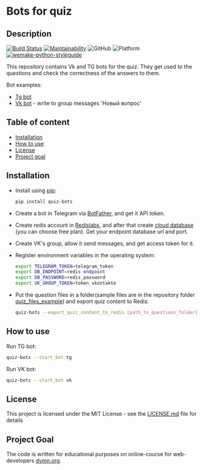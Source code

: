# Bots for quiz

## Description
[![Build Status](https://travis-ci.com/velivir/quiz-bots.svg?branch=master)](https://travis-ci.com/velivir/quiz-bots)
[![Maintainability](https://api.codeclimate.com/v1/badges/7bfc3ff61843cbf93a51/maintainability)](https://codeclimate.com/github/velivir/quiz-bots/maintainability)
![GitHub](https://img.shields.io/github/license/velivir/quiz-bots)
![Platform](https://img.shields.io/badge/platform-linux-brightgreen)
[![wemake-python-styleguide](https://img.shields.io/badge/style-wemake-000000.svg)](https://github.com/wemake-services/wemake-python-styleguide)

This repository contains Vk and TG bots for the quiz. They get used to the questions and check the correctness of the answers to them.

Bot examples:
* [Tg bot](http://t.me/quiztg_bot)
* [Vk bot](https://vk.com/club183378823) - write to group messages 'Новый вопрос'

## Table of content

- [Installation](#installation)
- [How to use](#how-to-use)
- [License](#license)
- [Project goal](#project-goal)

## Installation
* Install using [pip](https://pypi.org/project/quiz-bots/):
    ```bash
    pip install quiz-bots
    ```
* Create a bot in Telegram via [BotFather](https://t.me/BotFather), and get it API token.
* Create redis account in [Redislabs](https://redislabs.com/), and after that create [cloud database](https://docs.redislabs.com/latest/rc/quick-setup-redis-cloud/) (you can choose free plan).
Get your endpoint database url and port.
* Create VK's group, allow it send messages, and get access token for it.
* Register environment variables in the operating system:

    ```bash
    export TELEGRAM_TOKEN=telegram_token
    export DB_ENDPOINT=redis endpoint
    export DB_PASSWORD=redis_password
    export VK_GROUP_TOKEN=token_vkontakte
    ```

* Put the question files in a folder(sample files are in the repository folder [quiz_files_example](https://github.com/velivir/quiz-bots/tree/master/quiz_files_example)) and export quiz content to Redis:

    ```bash
    quiz-bots --export_quiz_content_to_redis [path_to_questions_folder]
    ```

## How to use
Run TG bot:
```bash
quiz-bots --start_bot tg
```
Run VK bot:
```bash
quiz-bots --start_bot vk
```

## License

This project is licensed under the MIT License - see the [LICENSE.md](https://github.com/vitaliy-antonov/quiz-bots/blob/master/LICENSE) file for details

## Project Goal

The code is written for educational purposes on online-course for
web-developers [dvmn.org](https://dvmn.org/).
